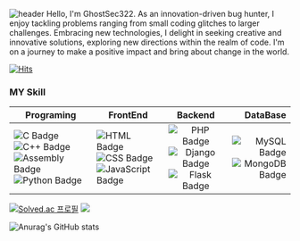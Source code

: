  ![header](https://capsule-render.vercel.app/api?type=waving&color=gradient&height=250&section=header&text=GhostSec&fontSize=90)
 Hello, I'm GhostSec322. As an innovation-driven bug hunter, I enjoy tackling problems ranging from small coding glitches to larger challenges. Embracing new technologies, I delight in seeking creative and innovative solutions, exploring new directions within the realm of code. I'm on a journey to make a positive impact and bring about change in the world.

[![Hits](https://hits.seeyoufarm.com/api/count/incr/badge.svg?url=https%3A%2F%2Fgithub.com%2FGhostSec322%2Fhit-counter&count_bg=%2379C83D&title_bg=%23555555&icon=tripadvisor.svg&icon_color=%23E7E7E7&title=hits&edge_flat=false)](https://hits.seeyoufarm.com)

### MY Skill 

|Programing| FrontEnd  | Backend |  DataBase|
|------|----------|:-------------:|------:|
|![C Badge](https://img.shields.io/badge/-C-A8B9CC?style=flat&logo=c&logoColor=white) ![C++ Badge](https://img.shields.io/badge/-C++-00599C?style=flat&logo=c%2B%2B&logoColor=white) ![Assembly Badge](https://img.shields.io/badge/-Assembly-6E4C13?style=flat&logo=assemblyscript&logoColor=white)  ![Python Badge](https://img.shields.io/badge/-Python-3776AB?style=flat&logo=python&logoColor=white)|  ![HTML Badge](https://img.shields.io/badge/-HTML-E34F26?style=flat&logo=html5&logoColor=white) ![CSS Badge](https://img.shields.io/badge/-CSS-1572B6?style=flat&logo=css3&logoColor=white) ![JavaScript Badge](https://img.shields.io/badge/-JavaScript-F7DF1E?style=flat&logo=javascript&logoColor=black) |  ![PHP Badge](https://img.shields.io/badge/-PHP-777BB4?style=flat&logo=php&logoColor=white) ![Django Badge](https://img.shields.io/badge/-Django-092E20?style=flat&logo=django&logoColor=white)![Flask Badge](https://img.shields.io/badge/-Flask-000000?style=flat&logo=flask&logoColor=white) | ![MySQL Badge](https://img.shields.io/badge/-MySQL-4479A1?style=flat&logo=mysql&logoColor=white) ![MongoDB Badge](https://img.shields.io/badge/-MongoDB-47A248?style=flat&logo=mongodb&logoColor=white)|

[![Solved.ac
프로필](http://mazassumnida.wtf/api/generate_badge?boj=backdoor322)](https://solved.ac/backdoor322)
<img src="https://github-readme-stats.vercel.app/api/top-langs/?username=GhostSec322&layout=compact&theme=dark"/>

![Anurag's GitHub stats](https://github-readme-stats.vercel.app/api?username=GhostSec322&show_icons=true&theme=dark)


